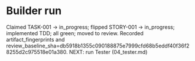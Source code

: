 # Builder run
Claimed TASK-001 → in_progress; flipped STORY-001 → in_progress; implemented TDD; all green; moved to review.
Recorded artifact_fingerprints and review_baseline_sha=db5918b1355c090188875e7999cfd68b5eddf40f36f28255d2c975518e01a380.
NEXT: run Tester (04_tester.md)
